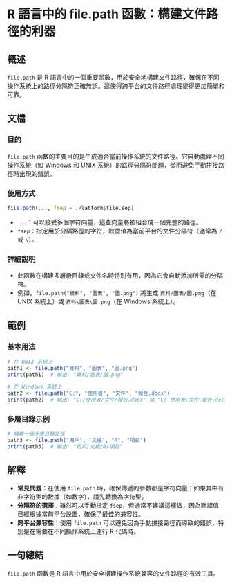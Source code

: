 <!--
Meta Description: # R 語言中的 file.path 函數：構建文件路徑的利器 ## 概述 `file.path` 是 R 語言中的一個重要函數，用於安全地構建文件路徑，確保在不同操作系統上的路徑分隔符正確無誤。這使得跨平台的文件路徑處理變得更加簡單和可靠。 ## 文檔 ### 目的 `file.path` 函數的...
Meta Keywords: file, path, png, 系統上, windows
-->

# R 語言中的 file.path 函數：構建文件路徑的利器

## 概述
`file.path` 是 R 語言中的一個重要函數，用於安全地構建文件路徑，確保在不同操作系統上的路徑分隔符正確無誤。這使得跨平台的文件路徑處理變得更加簡單和可靠。

## 文檔
### 目的
`file.path` 函數的主要目的是生成適合當前操作系統的文件路徑。它自動處理不同操作系統（如 Windows 和 UNIX 系統）的路徑分隔符問題，從而避免手動拼接路徑時出現的錯誤。

### 使用方式
```R
file.path(..., fsep = .Platform$file.sep)
```
- `...`：可以接受多個字符向量，這些向量將被組合成一個完整的路徑。
- `fsep`：指定用於分隔路徑的字符，默認值為當前平台的文件分隔符（通常為 `/` 或 `\`）。

### 詳細說明
- 此函數在構建多層級目錄或文件名時特別有用，因為它會自動添加所需的分隔符。
- 例如，`file.path("資料", "圖表", "圖.png")` 將生成 `資料/圖表/圖.png`（在 UNIX 系統上）或 `資料\圖表\圖.png`（在 Windows 系統上）。

## 範例
### 基本用法
```R
# 在 UNIX 系統上
path1 <- file.path("資料", "圖表", "圖.png")
print(path1)  # 輸出: "資料/圖表/圖.png"

# 在 Windows 系統上
path2 <- file.path("C:", "使用者", "文件", "報告.docx")
print(path2)  # 輸出: "C:/使用者/文件/報告.docx" 或 "C:\使用者\文件\報告.docx"
```

### 多層目錄示例
```R
# 構建一個多層目錄路徑
path3 <- file.path("用戶", "文檔", "R", "項目")
print(path3)  # 輸出: "用戶/文檔/R/項目"
```

## 解釋
- **常見問題**：在使用 `file.path` 時，確保傳遞的參數都是字符向量；如果其中有非字符型的數據（如數字），請先轉換為字符型。
- **分隔符的選擇**：雖然可以手動指定 `fsep`，但通常不建議這樣做，因為默認值已經根據當前平台設置，確保了最佳的兼容性。
- **跨平台兼容性**：使用 `file.path` 可以避免因為手動拼接路徑而導致的錯誤，特別是在需要在不同操作系統上運行 R 代碼時。

## 一句總結
`file.path` 函數是 R 語言中用於安全構建操作系統兼容的文件路徑的有效工具。